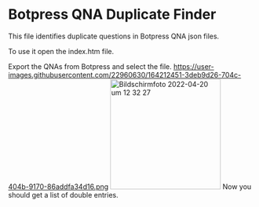 # Botpress QNA Duplicate Finder

This file identifies duplicate questions in Botpress QNA json files. 

To use it open the index.htm file. 

Export the QNAs from Botpress and select the file. 
https://user-images.githubusercontent.com/22960630/164212451-3deb9d26-704c-404b-9170-86addfa34d16.png 
<img width="225" alt="Bildschirmfoto 2022-04-20 um 12 32 27" src="https://user-images.githubusercontent.com/22960630/164212451-3deb9d26-704c-404b-9170-86addfa34d16.png">
Now you should get a list of double entries. 


